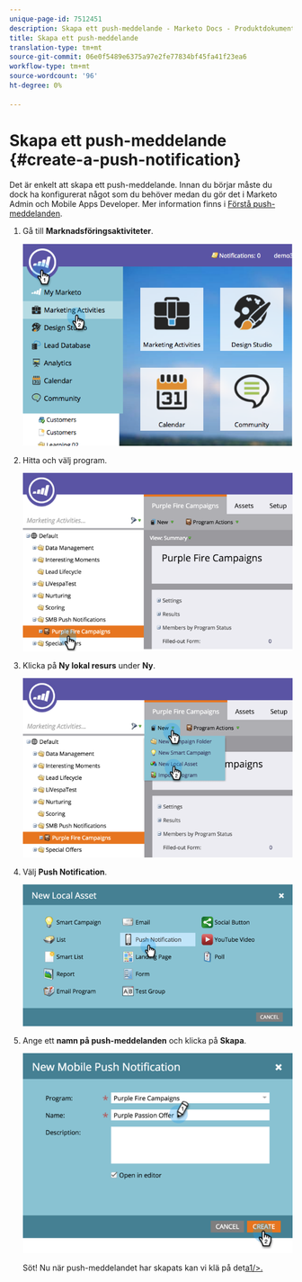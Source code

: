 ```yaml
---
unique-page-id: 7512451
description: Skapa ett push-meddelande - Marketo Docs - Produktdokumentation
title: Skapa ett push-meddelande
translation-type: tm+mt
source-git-commit: 06e0f5489e6375a97e2fe77834bf45fa41f23ea6
workflow-type: tm+mt
source-wordcount: '96'
ht-degree: 0%

---
```



# Skapa ett push-meddelande {#create-a-push-notification}

Det är enkelt att skapa ett push-meddelande. Innan du börjar måste du dock ha konfigurerat något som du behöver medan du gör det i Marketo Admin och Mobile Apps Developer. Mer information finns i [Förstå push-meddelanden](/help/marketo/product-docs/mobile-marketing/push-notifications/understanding-push-notifications.md).

1. Gå till **Marknadsföringsaktiviteter**.

   ![](assets/image2015-4-22-18-3a46-3a14.png)

1. Hitta och välj program.

   ![](assets/image2015-4-23-13-3a31-3a43.png)

1. Klicka på **Ny lokal resurs** under **Ny**.

   ![](assets/image2015-4-23-13-3a33-3a20.png)

1. Välj **Push Notification**.

   ![](assets/image2015-4-23-13-3a35-3a6.png)

1. Ange ett **namn på push-meddelanden** och klicka på **Skapa**.

   ![](assets/image2015-4-23-13-3a36-3a56.png)

   Söt! Nu när push-meddelandet har skapats kan vi klä på det[a1/>.](/help/marketo/product-docs/mobile-marketing/push-notifications/configure-mobile-push-notification.md)
